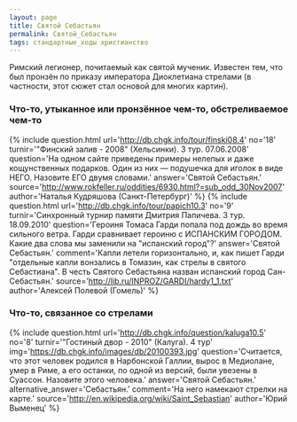 ```yaml
---
layout: page
title: Святой Себастьян
permalink: Святой_Себастьян
tags: стандартные_ходы христианство
---
```

Римский легионер, почитаемый как святой мученик. Известен тем, что был пронзён по приказу императора Диоклетиана стрелами (в частности, этот сюжет стал основой для многих картин).
### Что-то, утыканное или пронзённое чем-то, обстреливаемое чем-то 
{% include question.html
url='http://db.chgk.info/tour/finski08.4'
no='18'
turnir='"Финский залив - 2008" (Хельсинки). 3 тур. 07.06.2008'
question='На одном сайте приведены примеры нелепых и даже кощунственных подарков. Один из них — подушечка для иголок в виде НЕГО. Назовите ЕГО двумя словами.'
answer='Святой Себастьян.'
source='http://www.rokfeller.ru/oddities/6930.html?=sub_odd_30Nov2007'
author='Наталья Кудряшова (Санкт-Петербург)'
 %}
{% include question.html
url='http://db.chgk.info/tour/papich10.3'
no='9'
turnir='Синхронный турнир памяти Дмитрия Папичева. 3 тур. 18.09.2010'
question='Героиня Томаса Гарди попала под дождь во время сильного ветра. Гарди сравнивает героиню с ИСПАНСКИМ ГОРОДОМ. Какие два слова мы заменили на "испанский город"?'
answer='Святой Себастьян.'
comment='Капли летели горизонтально, и, как пишет Гарди "отдельные капли вонзались в Томазин, как стрелы в святого Себастиана". В честь Святого Себастьяна назван испанский город Сан-Себастьян.'
source='http://lib.ru/INPROZ/GARDI/hardy1_1.txt'
author='Алексей Полевой (Гомель)'
 %}

### Что-то, связанное со стрелами 
{% include question.html
url='http://db.chgk.info/question/kaluga10.5'
no='8'
turnir='"Гостиный двор - 2010" (Калуга).  4 тур'
img='https://db.chgk.info/images/db/20100393.jpg'
question='Считается, что этот человек родился в Нарбонской Галлии, вырос в Медиолане, умер в Риме, а его останки, по одной из версий, были увезены в Суассон. Назовите этого человека.'
answer='Святой Себастьян.'
alternative_answer='Себастьян.'
comment='На него намекают стрелки на карте.'
source='http://en.wikipedia.org/wiki/Saint_Sebastian'
author='Юрий Выменец'
 %}

 